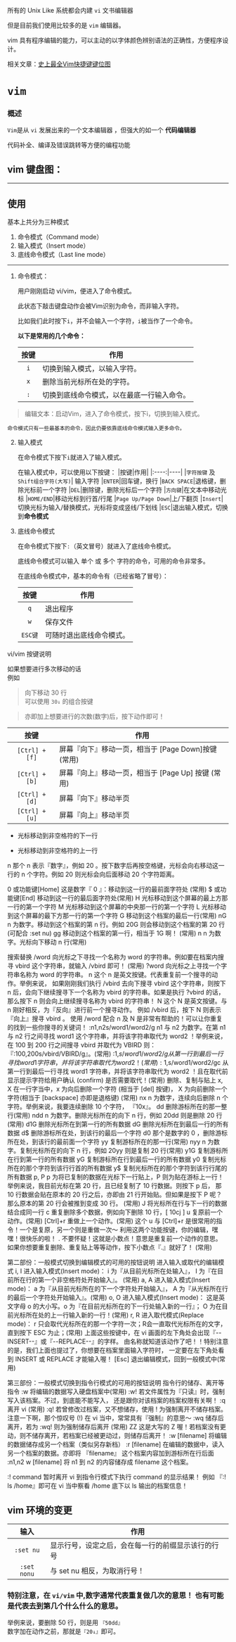 所有的 Unix Like 系统都会内建 `vi` 文书编辑器

但是目前我们使用比较多的是 `vim` 编辑器。

vim 具有程序编辑的能力，可以主动的以字体颜色辨别语法的正确性，方便程序设计。

相关文章：[史上最全Vim快捷键键位图](http://www.gao.com/w3cnote/all-vim-cheatsheat.html)

# `vim`


### 概述
`Vim`是从 `vi` 发展出来的一个文本编辑器 ，但强大的如一个 **代码编辑器**

代码补全、编译及错误跳转等方便的编程功能


## vim 键盘图：


---

## 使用

基本上共分为三种模式
1. 命令模式（Command mode）
2. 输入模式（Insert mode）
3. 底线命令模式（Last line mode）
<hr/>

1. 命令模式：
    
    用户刚刚启动 vi/vim，便进入了命令模式。

    此状态下敲击键盘动作会被Vim识别为命令，而非输入字符。
    
    比如我们此时按下`i`，并不会输入一个字符，`i`被当作了一个命令。

    **以下是常用的几个命令：**
    
    |按键|作用|
    |:----:|----|
    |`i`| 切换到输入模式，以输入字符。
    |`x`| 删除当前光标所在处的字符。
    |`:`| 切换到底线命令模式，以在最底一行输入命令。
    

> 编辑文本：启动Vim，进入了命令模式，按下i，切换到输入模式。

    命令模式只有一些最基本的命令，因此仍要依靠底线命令模式输入更多命令。

2. 输入模式
    
    在命令模式下按下`i`就进入了输入模式。

    在输入模式中，可以使用以下按键：
    |按键|作用|
    |:----:|----|
    |`字符按键` 及 `Shift组合字符(大写)`| 输入字符
    |`ENTER`|回车键，换行
    |`BACK SPACE`|退格键，删除光标前一个字符
    |`DEL`|删除键，删除光标后一个字符
    |`方向键`|在文本中移动光标
    |`HOME/END`|移动光标到行首/行尾
    |`Page Up/Page Down`|上/下翻页
    |`Insert`|切换光标为输入/替换模式，光标将变成竖线/下划线
    |`ESC`|退出输入模式，切换到**命令模式**



3. 底线命令模式
    
    在命令模式下按下`:`（英文冒号）就进入了底线命令模式。

    底线命令模式可以输入 单个 或 多个 字符的命令，可用的命令非常多。

    在底线命令模式中，基本的命令有（已经省略了冒号）：
    
    |按键|作用|
    |:----:|----|
    |`q`| 退出程序
    |`w`| 保存文件
    |`ESC键`|可随时退出底线命令模式。


vi/vim 按键说明

如果想要进行多次移动的话
<br/>例如
>向下移动 30 行<br/>
>可以使用 `30↓` 的组合按键

>亦即加上想要进行的次数(数字)后，按下动作即可！

|按键|作用|
|:----:|----|
|`[Ctrl] + [f]`|	屏幕『向下』移动一页，相当于 [Page Down]按键 (常用)
|`[Ctrl] + [b]`|	屏幕『向上』移动一页，相当于 [Page Up] 按键 (常用)
|`[Ctrl] + [d]`|	屏幕『向下』移动半页
|`[Ctrl] + [u]`|	屏幕『向上』移动半页

+	光标移动到非空格符的下一行
-	光标移动到非空格符的上一行

n<space>	那个 n 表示『数字』，例如 20 。按下数字后再按空格键，光标会向右移动这一行的 n 个字符。例如 20<space> 则光标会向后面移动 20 个字符距离。

0 或功能键[Home]	这是数字『 0 』：移动到这一行的最前面字符处 (常用)
$ 或功能键[End]	移动到这一行的最后面字符处(常用)
H	光标移动到这个屏幕的最上方那一行的第一个字符
M	光标移动到这个屏幕的中央那一行的第一个字符
L	光标移动到这个屏幕的最下方那一行的第一个字符
G	移动到这个档案的最后一行(常用)
nG	n 为数字。移动到这个档案的第 n 行。例如 20G 则会移动到这个档案的第 20 行(可配合 :set nu)
gg	移动到这个档案的第一行，相当于 1G 啊！ (常用)
n<Enter>	n 为数字。光标向下移动 n 行(常用)



搜索替换
/word	向光标之下寻找一个名称为 word 的字符串。例如要在档案内搜寻 vbird 这个字符串，就输入 /vbird 即可！ (常用)
?word	向光标之上寻找一个字符串名称为 word 的字符串。
n	这个 n 是英文按键。代表重复前一个搜寻的动作。举例来说， 如果刚刚我们执行 /vbird 去向下搜寻 vbird 这个字符串，则按下 n 后，会向下继续搜寻下一个名称为 vbird 的字符串。如果是执行 ?vbird 的话，那么按下 n 则会向上继续搜寻名称为 vbird 的字符串！
N	这个 N 是英文按键。与 n 刚好相反，为『反向』进行前一个搜寻动作。 例如 /vbird 后，按下 N 则表示『向上』搜寻 vbird 。
使用 /word 配合 n 及 N 是非常有帮助的！可以让你重复的找到一些你搜寻的关键词！
:n1,n2s/word1/word2/g	n1 与 n2 为数字。在第 n1 与 n2 行之间寻找 word1 这个字符串，并将该字符串取代为 word2 ！举例来说，在 100 到 200 行之间搜寻 vbird 并取代为 VBIRD 则：
『:100,200s/vbird/VBIRD/g』。(常用)
:1,$s/word1/word2/g	从第一行到最后一行寻找 word1 字符串，并将该字符串取代为 word2 ！(常用)
:1,$s/word1/word2/gc	从第一行到最后一行寻找 word1 字符串，并将该字符串取代为 word2 ！且在取代前显示提示字符给用户确认 (confirm) 是否需要取代！(常用)
删除、复制与贴上
x, X	在一行字当中，x 为向后删除一个字符 (相当于 [del] 按键)， X 为向前删除一个字符(相当于 [backspace] 亦即是退格键) (常用)
nx	n 为数字，连续向后删除 n 个字符。举例来说，我要连续删除 10 个字符， 『10x』。
dd	删除游标所在的那一整行(常用)
ndd	n 为数字。删除光标所在的向下 n 行，例如 20dd 则是删除 20 行 (常用)
d1G	删除光标所在到第一行的所有数据
dG	删除光标所在到最后一行的所有数据
d$	删除游标所在处，到该行的最后一个字符
d0	那个是数字的 0 ，删除游标所在处，到该行的最前面一个字符
yy	复制游标所在的那一行(常用)
nyy	n 为数字。复制光标所在的向下 n 行，例如 20yy 则是复制 20 行(常用)
y1G	复制游标所在行到第一行的所有数据
yG	复制游标所在行到最后一行的所有数据
y0	复制光标所在的那个字符到该行行首的所有数据
y$	复制光标所在的那个字符到该行行尾的所有数据
p, P	p 为将已复制的数据在光标下一行贴上，P 则为贴在游标上一行！ 举例来说，我目前光标在第 20 行，且已经复制了 10 行数据。则按下 p 后， 那 10 行数据会贴在原本的 20 行之后，亦即由 21 行开始贴。但如果是按下 P 呢？ 那么原本的第 20 行会被推到变成 30 行。 (常用)
J	将光标所在行与下一行的数据结合成同一行
c	重复删除多个数据，例如向下删除 10 行，[ 10cj ]
u	复原前一个动作。(常用)
[Ctrl]+r	重做上一个动作。(常用)
这个 u 与 [Ctrl]+r 是很常用的指令！一个是复原，另一个则是重做一次～ 利用这两个功能按键，你的编辑，嘿嘿！很快乐的啦！
.	不要怀疑！这就是小数点！意思是重复前一个动作的意思。 如果你想要重复删除、重复贴上等等动作，按下小数点『.』就好了！ (常用)


第二部份：一般模式切换到编辑模式的可用的按钮说明
进入输入或取代的编辑模式
i, I	进入输入模式(Insert mode)：
i 为『从目前光标所在处输入』， I 为『在目前所在行的第一个非空格符处开始输入』。 (常用)
a, A	进入输入模式(Insert mode)：
a 为『从目前光标所在的下一个字符处开始输入』， A 为『从光标所在行的最后一个字符处开始输入』。(常用)
o, O	进入输入模式(Insert mode)：
这是英文字母 o 的大小写。o 为『在目前光标所在的下一行处输入新的一行』； O 为在目前光标所在处的上一行输入新的一行！(常用)
r, R	进入取代模式(Replace mode)：
r 只会取代光标所在的那一个字符一次；R会一直取代光标所在的文字，直到按下 ESC 为止；(常用)
上面这些按键中，在 vi 画面的左下角处会出现『--INSERT--』或『--REPLACE--』的字样。 由名称就知道该动作了吧！！特别注意的是，我们上面也提过了，你想要在档案里面输入字符时， 一定要在左下角处看到 INSERT 或 REPLACE 才能输入喔！
[Esc]	退出编辑模式，回到一般模式中(常用)


第三部份：一般模式切换到指令行模式的可用的按钮说明
指令行的储存、离开等指令
:w	将编辑的数据写入硬盘档案中(常用)
:w!	若文件属性为『只读』时，强制写入该档案。不过，到底能不能写入， 还是跟你对该档案的档案权限有关啊！
:q	离开 vi (常用)
:q!	若曾修改过档案，又不想储存，使用 ! 为强制离开不储存档案。
注意一下啊，那个惊叹号 (!) 在 vi 当中，常常具有『强制』的意思～
:wq	储存后离开，若为 :wq! 则为强制储存后离开 (常用)
ZZ	这是大写的 Z 喔！若档案没有更动，则不储存离开，若档案已经被更动过，则储存后离开！
:w [filename]	将编辑的数据储存成另一个档案（类似另存新档）
:r [filename]	在编辑的数据中，读入另一个档案的数据。亦即将 『filename』 这个档案内容加到游标所在行后面
:n1,n2 w [filename]	将 n1 到 n2 的内容储存成 filename 这个档案。

:! command	暂时离开 vi 到指令行模式下执行 command 的显示结果！
例如
『:! ls /home』即可在 vi 当中察看 /home 底下以 ls 输出的档案信息！


## vim 环境的变更
|输入|作用|
|:----:|----|
|`:set nu`|	显示行号，设定之后，会在每一行的前缀显示该行的行号
|`:set nonu`|	与 set nu 相反，为取消行号！

### 特别注意，在 `vi/vim` 中,数字通常代表重复做几次的意思！ 也有可能是代表去到第几个什么什么的意思。

举例来说，要删除 50 行，则是用 `『50dd』 `<br/>
数字加在动作之前，那就是`『20↓』`即可。
